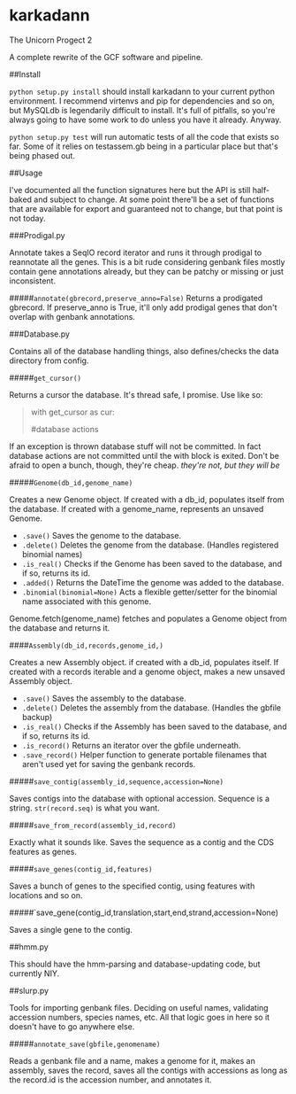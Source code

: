 # karkadann
The Unicorn Progect 2

A complete rewrite of the GCF software and pipeline.

##Install

`python setup.py install` should install karkadann to your current python environment. I recommend virtenvs and pip for dependencies and so on, but MySQLdb is legendarily difficult to install. It's full of pitfalls, so you're always going to have some work to do unless you have it already. Anyway.

`python setup.py test` will run automatic tests of all the code that exists so far. Some of it relies on testassem.gb being in a particular place but that's being phased out.

##Usage

I've documented all the function signatures here but the API is still half-baked and subject to change. At some point there'll be a set of functions that are available for export and guaranteed not to change, but that point is not today.

###Prodigal.py

Annotate takes a SeqIO record iterator and runs it through prodigal to reannotate all the genes. This is a bit rude considering genbank files mostly contain gene annotations already, but they can be patchy or missing or just inconsistent.


#####`annotate(gbrecord,preserve_anno=False)`
Returns a prodigated gbrecord. If preserve_anno is True, it'll only add prodigal genes that don't overlap with genbank annotations. 


###Database.py

Contains all of the database handling things, also defines/checks the data directory from config.

#####`get_cursor()`

Returns a cursor the database. It's thread safe, I promise. Use like so:

>with get_cursor as cur:
>
>	#database actions

If an exception is thrown database stuff will not be committed. In fact database actions are not committed until the with block is exited. Don't be afraid to open a bunch, though, they're cheap. _they're not, but they will be_

#####`Genome(db_id,genome_name)`

Creates a new Genome object. If created with a db_id, populates itself from the database. If created with a genome_name, represents an unsaved Genome. 

* `.save()` Saves the genome to the database.
* `.delete()` Deletes the genome from the database. (Handles registered binomial names)
* `.is_real()` Checks if the Genome has been saved to the database, and if so, returns its id.
* `.added()` Returns the DateTime the genome was added to the database.
* `.binomial(binomial=None)` Acts a flexible getter/setter for the binomial name associated with this genome.

Genome.fetch(genome_name) fetches and populates a Genome object from the database and returns it.

####`Assembly(db_id,records,genome_id,)`

Creates a new Assembly object. if created with a db_id, populates itself. If created with a records iterable and a genome object, makes a new unsaved Assembly object.

* `.save()` Saves the assembly to the database.
* `.delete()` Deletes the assembly from the database. (Handles the gbfile backup)
* `.is_real()` Checks if the Assembly has been saved to the database, and if so, returns its id.
* `.is_record()` Returns an iterator over the gbfile underneath.
* `.save_record()` Helper function to generate portable filenames that aren't used yet for saving the genbank records.

#####`save_contig(assembly_id,sequence,accession=None)`

Saves contigs into the database with optional accession. Sequence is a string. `str(record.seq)` is what you want.

#####`save_from_record(assembly_id,record)`

Exactly what it sounds like. Saves the sequence as a contig and the CDS features as genes.



#####`save_genes(contig_id,features)`

Saves a bunch of genes to the specified contig, using features with locations and so on.

#####`save_gene(contig_id,translation,start,end,strand,accession=None)

Saves a single gene to the contig.

##hmm.py

This should have the hmm-parsing and database-updating code, but currently NIY.

##slurp.py

Tools for importing genbank files. Deciding on useful names, validating accession numbers, species names, etc. All that logic goes in here so it doesn't have to go anywhere else.

#####`annotate_save(gbfile,genomename)`

Reads a genbank file and a name, makes a genome for it, makes an assembly, saves the record, saves all the contigs with accessions as long as the record.id is the accession number, and annotates it. 